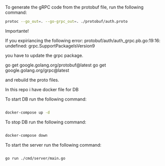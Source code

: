 To generate the gRPC code from the protobuf file, run the following command:

```bash
protoc --go_out=. --go-grpc_out=. ./protobuf/auth.proto
```

Importante! 

If you expiriancing the following error:
protobuf/auth/auth_grpc.pb.go:19:16: undefined: grpc.SupportPackageIsVersion9

you have to update the grpc package.

go get google.golang.org/protobuf@latest
go get google.golang.org/grpc@latest

and rebuild the proto files.

In this repo i have docker file for DB

To start DB run the following command:

```bash

docker-compose up -d

```

To stop DB run the following command:

```bash

docker-compose down

```

To start the server run the following command:

```bash

go run ./cmd/server/main.go

```